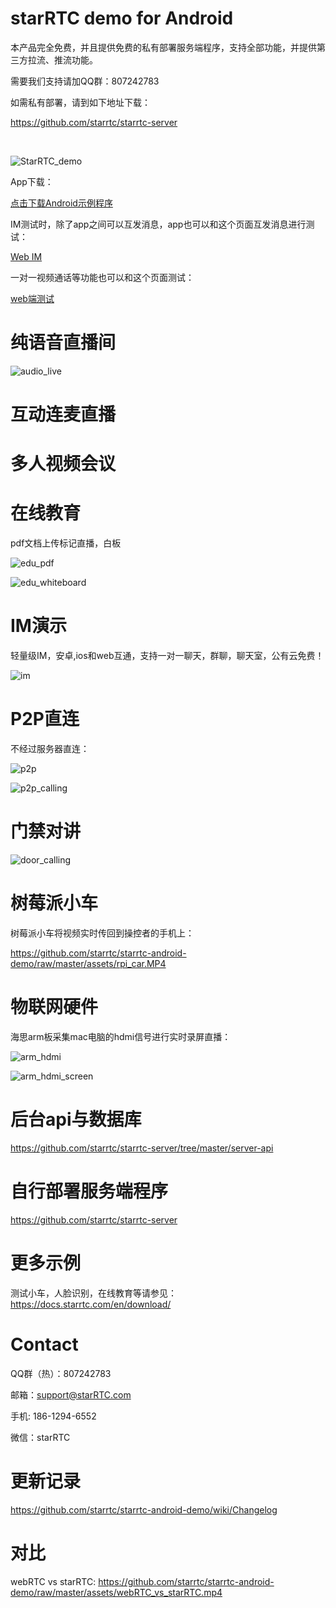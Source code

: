 # starRTC demo for Android

本产品完全免费，并且提供免费的私有部署服务端程序，支持全部功能，并提供第三方拉流、推流功能。

需要我们支持请加QQ群：807242783

如需私有部署，请到如下地址下载：

https://github.com/starrtc/starrtc-server

<br />

![StarRTC_demo](assets/StarRTC_demo.jpg)

App下载：

[点击下载Android示例程序](https://github.com/starrtc/starrtc-android-demo/blob/master/StarRTC_demo.apk)

IM测试时，除了app之间可以互发消息，app也可以和这个页面互发消息进行测试：

[Web IM](https://www.starrtc.com/demo/im)

一对一视频通话等功能也可以和这个页面测试：

[web端测试](https://www.starrtc.com/demo/web/)

纯语音直播间
==
![audio_live](assets/audio_live.png)

互动连麦直播
==


多人视频会议
==


在线教育
==
pdf文档上传标记直播，白板

![edu_pdf](assets/edu_pdf.jpg)

![edu_whiteboard](assets/edu_whiteboard.jpg)

IM演示
==
轻量级IM，安卓,ios和web互通，支持一对一聊天，群聊，聊天室，公有云免费！

![im](assets/im.jpg)

P2P直连
==
不经过服务器直连：

![p2p](assets/p2p.jpg)

![p2p_calling](assets/p2p_calling.jpg)


门禁对讲
==

![door_calling](assets/door_calling.jpg)


树莓派小车
==
树莓派小车将视频实时传回到操控者的手机上：

https://github.com/starrtc/starrtc-android-demo/raw/master/assets/rpi_car.MP4

物联网硬件
==
海思arm板采集mac电脑的hdmi信号进行实时录屏直播：

![arm_hdmi](assets/arm_hdmi.jpg)

![arm_hdmi_screen](assets/arm_hdmi_screen.jpg)

后台api与数据库
===
https://github.com/starrtc/starrtc-server/tree/master/server-api

自行部署服务端程序
===
https://github.com/starrtc/starrtc-server

更多示例
==
测试小车，人脸识别，在线教育等请参见：https://docs.starrtc.com/en/download/

Contact
=====
QQ群（热）：807242783

邮箱：<a href="mailto:support@starRTC.com">support@starRTC.com</a>

手机: 186-1294-6552

微信：starRTC



更新记录
===
https://github.com/starrtc/starrtc-android-demo/wiki/Changelog

对比
===
webRTC vs starRTC: https://github.com/starrtc/starrtc-android-demo/raw/master/assets/webRTC_vs_starRTC.mp4
